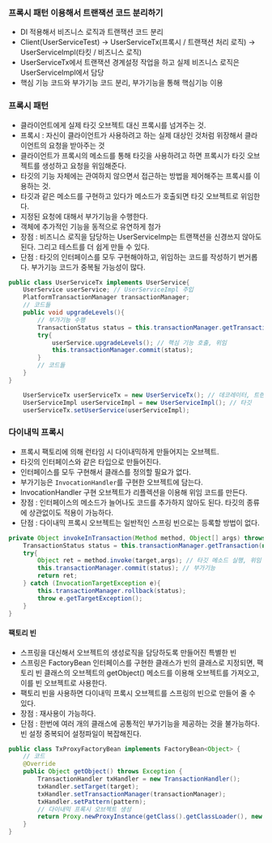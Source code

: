 
### 프록시 패턴 이용해서 트랜잭션 코드 분리하기

- DI 적용해서 비즈니스 로직과 트랜잭션 코드 분리
- Client(UserServiceTest) -> UserServiceTx(프록시 / 트랜잭션 처리 로직) -> UserServiceImpl(타킷 / 비즈니스 로직)
- UserServiceTx에서 트랜잭션 경계설정 작업을 하고 실제 비즈니스 로직은 UserServiceImpl에서 담당
- 핵심 기능 코드와 부가기능 코드 분리, 부가기능을 통해 핵심기능 이용

### 프록시 패턴

- 클라이언트에게 실제 타깃 오브젝트 대신 프록시를 넘겨주는 것.
- 프록시 : 자신이 클라이언트가 사용하려고 하는 실제 대상인 것처럼 위장해서 클라이언트의 요청을 받아주는 것
- 클라이언트가 프록시의 메소드를 통해 타깃을 사용하려고 하면 프록시가 타깃 오브젝트를 생성하고 요청을 위임해준다.
- 타깃의 기능 자체에는 관여하지 않으면서 접근하는 방법을 제어해주는 프록시를 이용하는 것.
- 타깃과 같은 메소드를 구현하고 있다가 메소드가 호출되면 타깃 오브젝트로 위임한다.
- 지정된 요청에 대해서 부가기능을 수행한다.
- 객체에 추가적인 기능을 동적으로 유연하게 첨가
- 장점 : 비즈니스 로직을 담당하는 UserServiceImp는 트랜잭션을 신경쓰지 않아도 된다. 그리고 테스트를 더 쉽게 만들 수 있다.
- 단점 : 타깃의 인터페이스를 모두 구현해야하고, 위임하는 코드를 작성하기 번거롭다. 부가기능 코드가 중복될 가능성이 많다.

``` java 
public class UserServiceTx implements UserService{
    UserService userService; // UserServiceImpl 주입
    PlatformTransactionManager transactionManager;
    // 코드들
    public void upgradeLevels(){
        // 부가기능 수행
        TransactionStatus status = this.transactionManager.getTransaction(new DefaultTransactionDefinition());
        try{
            userService.upgradeLevels(); // 핵심 기능 호출, 위임
            this.transactionManager.commit(status);
        }
        // 코드들
    }
}
```

``` java
    UserServiceTx userServiceTx = new UserServiceTx(); // 데코레이터, 트랜잭션 경계설정 기능 부여
    UserServiceImpl userServiceImpl = new UserServiceImpl(); // 타깃
    userServiceTx.setUserService(userServiceImpl); 
```

### 다이내믹 프록시

- 프록시 팩토리에 의해 런타임 시 다이내믹하게 만들어지는 오브젝트.
- 타깃의 인터페이스와 같은 타입으로 만들어진다. 
- 인터페이스를 모두 구현해서 클래스를 정의할 필요가 없다.
- 부가기능은 `InvocationHandler`를 구현한 오브젝트에 담는다.
- InvocationHandler 구현 오브젝트가 리플렉션을 이용해 위임 코드를 만든다.
- 장점 : 인터페이스의 메소드가 늘어나도 코드를 추가하지 않아도 된다. 타깃의 종류에 상관없이도 적용이 가능하다.
- 단점 : 다이내믹 프록시 오브젝트는 일반적인 스프링 빈으로는 등록할 방법이 없다.

```java
private Object invokeInTransaction(Method method, Object[] args) throws Throwable {
    TransactionStatus status = this.transactionManager.getTransaction(new DefaultTransactionDefinition());
    try{
        Object ret = method.invoke(target,args); // 타깃 메소드 실행, 위임
        this.transactionManager.commit(status); // 부가기능
        return ret;
    } catch (InvocationTargetException e){
        this.transactionManager.rollback(status);
        throw e.getTargetException();
    }
}
```

#### 팩토리 빈

- 스프링을 대신해서 오브젝트의 생성로직을 담당하도록 만들어진 특별한 빈
- 스프링은 FactoryBean 인터페이스를 구현한 클래스가 빈의 클래스로 지정되면, 팩토리 빈 클래스의 오브젝트의 getObject() 메소드를 이용해 오브젝트를 가져오고, 이를 빈 오브젝트로 사용한다.
- 팩토리 빈을 사용하면 다이내믹 프록시 오브젝트를 스프링의 빈으로 만들어 줄 수 있다.
- 장점 : 재사용이 가능하다.
- 단점 : 한번에 여러 개의 클래스에 공통적인 부가기능을 제공하는 것을 불가능하다. 빈 설정 중복되어 설정파일이 복잡해진다.

``` java
public class TxProxyFactoryBean implements FactoryBean<Object> {
    // 코드
    @Override
    public Object getObject() throws Exception {
        TransactionHandler txHandler = new TransactionHandler();
        txHandler.setTarget(target);
        txHandler.setTransactionManager(transactionManager);
        txHandler.setPattern(pattern);
        // 다이내믹 프록시 오브젝트 생성
        return Proxy.newProxyInstance(getClass().getClassLoader(), new Class[] { serviceInterface }, txHandler);
    }
}
```
